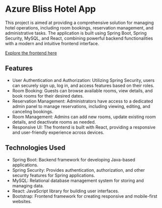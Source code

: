 # Azure Bliss Hotel App

This project is aimed at providing a comprehensive solution for managing hotel operations, including room bookings, reservation management, and administrative tasks. The application is built using Spring Boot, Spring Security, MySQL, and React, combining powerful backend functionalities with a modern and intuitive frontend interface.

[Explore the frontend here](https://github.com/linimary/azure-bliss-hotel-client)

## Features
- User Authentication and Authorization: Utilizing Spring Security, users can securely sign up, log in, and access features based on their roles.
- Room Booking: Guests can browse available rooms, view details, and book rooms for their desired dates.
- Reservation Management: Administrators have access to a dedicated admin panel to manage reservations, including viewing, editing, and canceling bookings.
- Room Management: Admins can add new rooms, update existing room details, and deactivate rooms as needed.
- Responsive UI: The frontend is built with React, providing a responsive and user-friendly experience across devices.
## Technologies Used
- Spring Boot: Backend framework for developing Java-based applications.
- Spring Security: Provides authentication, authorization, and other security features for Spring applications.
- MySQL: Relational database management system for storing and managing data.
- React: JavaScript library for building user interfaces.
- Bootstrap: Frontend framework for creating responsive and mobile-first websites.
